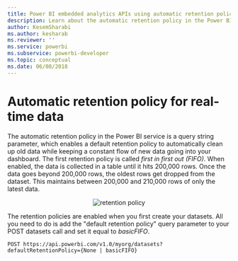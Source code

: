 ```yaml
---
title: Power BI embedded analytics APIs using automatic retention policy for real-time data
description: Learn about the automatic retention policy in the Power BI service. 
author: KesemSharabi
ms.author: kesharab
ms.reviewer: ''
ms.service: powerbi
ms.subservice: powerbi-developer
ms.topic: conceptual
ms.date: 06/08/2018
---
```


# Automatic retention policy for real-time data

The automatic retention policy in the Power BI service is a query string parameter, which enables a default retention policy to automatically clean up old data while keeping a constant flow of new data going into your dashboard. The first retention policy is called *first in first out (FIFO)*. When enabled, the data is collected in a table until it hits 200,000 rows. Once the data goes beyond 200,000 rows, the oldest rows get dropped from the dataset. This maintains between 200,000 and 210,000 rows of only the latest data.  
  
<center>

![retention policy](media/api-Automatic-retention-policy-for-real-time-data/retention-policy.png) 

</center>

The retention policies are enabled when you first create your datasets. All you need to do is add the "default retention policy" query parameter to your POST datasets call and set it equal to *basicFIFO*.  

```console
POST https://api.powerbi.com/v1.0/myorg/datasets?defaultRetentionPolicy={None | basicFIFO}
```
